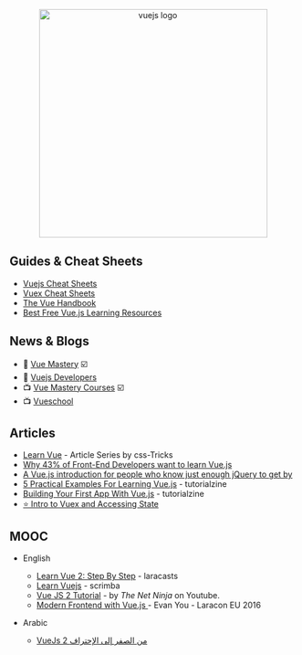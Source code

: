 <p align="center">
  <img width="400" src="https://upload.wikimedia.org/wikipedia/commons/5/53/Vue.js_Logo.svg"  alt="vuejs logo">
</p>

## Guides & Cheat Sheets

- [Vuejs Cheat Sheets](https://vuejs-tips.github.io/cheatsheet/)
- [Vuex Cheat Sheets](https://vuejs-tips.github.io/vuex-cheatsheet/)
- [The Vue Handbook](https://www.freecodecamp.org/news/the-vue-handbook-a-thorough-introduction-to-vue-js-1e86835d8446/)
- [Best Free Vue.js Learning Resources](http://whatpixel.com/vuejs-learning-resources/)

## News & Blogs

- 📰 [Vue Mastery](https://medium.com/vue-mastery) ☑️
- 📰 [Vuejs Developers](https://vuejsdevelopers.com/)
- 📺 [Vue Mastery Courses](https://www.vuemastery.com/) ☑️
- 📺 [Vueschool](https://vueschool.io/)

## Articles

- [Learn Vue](https://css-tricks.com/guides/vue/) - Article Series by css-Tricks
- [Why 43% of Front-End Developers want to learn Vue.js](https://medium.com/vue-mastery/why-43-of-front-end-developers-want-to-learn-vue-js-7f23348bc5be)
- [A Vue.js introduction for people who know just enough jQuery to get by](https://medium.freecodecamp.com/vue-js-introduction-for-people-who-know-just-enough-jquery-to-get-by-eab5aa193d77)
- [5 Practical Examples For Learning Vue.js](https://tutorialzine.com/2016/03/5-practical-examples-for-learning-vue-js) - tutorialzine
- [Building Your First App With Vue.js](https://tutorialzine.com/2016/08/building-your-first-app-with-vue-js) - tutorialzine
- [⭐️ Intro to Vuex and Accessing State](https://medium.com/vue-mastery/vuex-intro-tutorial-course-38ca0bca7ef4)

## MOOC

- English

  - [Learn Vue 2: Step By Step](https://laracasts.com/series/learn-vue-2-step-by-step) - laracasts
  - [Learn Vuejs](https://scrimba.com/g/glearnvue) - scrimba
  - [Vue JS 2 Tutorial](https://www.youtube.com/playlist?list=PL4cUxeGkcC9gQcYgjhBoeQH7wiAyZNrYa) - by _The Net Ninja_ on Youtube.
  - [Modern Frontend with Vue.js ](https://www.youtube.com/watch?v=D_z-RAweP1k) - Evan You - Laracon EU 2016

* Arabic

  - [VueJs 2 من الصفر إلى الإحتراف](https://www.youtube.com/playlist?list=PL1FWK-sgJ9eljz7Tm5SSUcCt5sxmwoFlC)
